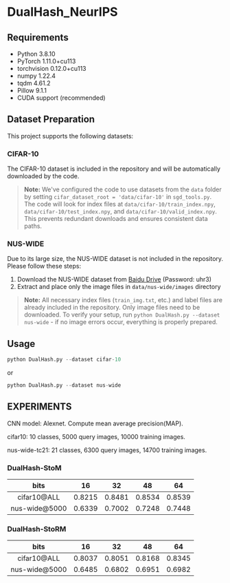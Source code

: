 # DualHash_NeurIPS

## Requirements
- Python 3.8.10
- PyTorch 1.11.0+cu113
- torchvision 0.12.0+cu113
- numpy 1.22.4
- tqdm 4.61.2
- Pillow 9.1.1
- CUDA support (recommended)

## Dataset Preparation
This project supports the following datasets:

### CIFAR-10
The CIFAR-10 dataset is included in the repository and will be automatically downloaded by the code.

> **Note:** We've configured the code to use datasets from the `data` folder by setting `cifar_dataset_root = 'data/cifar-10'` in `sgd_tools.py`. The code will look for index files at `data/cifar-10/train_index.npy`, `data/cifar-10/test_index.npy`, and `data/cifar-10/valid_index.npy`. This prevents redundant downloads and ensures consistent data paths.

### NUS-WIDE
Due to its large size, the NUS-WIDE dataset is not included in the repository. Please follow these steps:

1. Download the NUS-WIDE dataset from [Baidu Drive](https://pan.baidu.com/s/1f9mKXE2T8XpIq8p7y8Fa6Q) (Password: uhr3)
2. Extract and place only the image files in `data/nus-wide/images` directory

> **Note:** All necessary index files (`train_img.txt`, etc.) and label files are already included in the repository. Only image files need to be downloaded. To verify your setup, run `python DualHash.py --dataset nus-wide` - if no image errors occur, everything is properly prepared.

## Usage
``` python
python DualHash.py --dataset cifar-10
```
or

```python
python DualHash.py --dataset nus-wide
```

## EXPERIMENTS
CNN model: Alexnet. Compute mean average precision(MAP).

cifar10: 10 classes, 5000 query images, 10000 training images.

nus-wide-tc21: 21 classes, 6300 query images, 14700 training images.

### DualHash-StoM

| bits | 16 | 32 | 48 | 64 |
| :---: | :---: | :---: | :---: | :---: |
| cifar10@ALL | 0.8215 | 0.8481 | 0.8534 | 0.8539 |
| nus-wide@5000 | 0.6339 | 0.7002 | 0.7248 | 0.7448 |

### DualHash-StoRM
| bits | 16 | 32 | 48 | 64 |
| :---: | :---: | :---: | :---: | :---: |
| cifar10@ALL | 0.8037 | 0.8051 | 0.8168 | 0.8345 |
| nus-wide@5000 | 0.6485 | 0.6802 | 0.6951 | 0.6982 |

